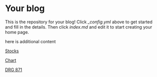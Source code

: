 # Your blog

This is the repository for your blog! Click *_config.yml* above to get started and fill in the details. Then click *index.md* and edit it to start creating your home page.  


here is additional content





[Stocks](http://mvigoda.github.io/datasets/stocks.html)  

[Chart](http://mvigoda.github.io/chart.html)

[DRG 871](http://mvigoda.github.io/datasets/DRG_871_Chart.html)  

